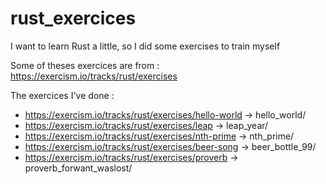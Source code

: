# rust_exercices
I want to learn Rust a little, so I did some exercises to train myself

Some of theses exercices are from : https://exercism.io/tracks/rust/exercises

The exercices I've done :
  - https://exercism.io/tracks/rust/exercises/hello-world -> hello_world/
  - https://exercism.io/tracks/rust/exercises/leap -> leap_year/
  - https://exercism.io/tracks/rust/exercises/nth-prime -> nth_prime/
  - https://exercism.io/tracks/rust/exercises/beer-song -> beer_bottle_99/
  - https://exercism.io/tracks/rust/exercises/proverb -> proverb_forwant_waslost/
